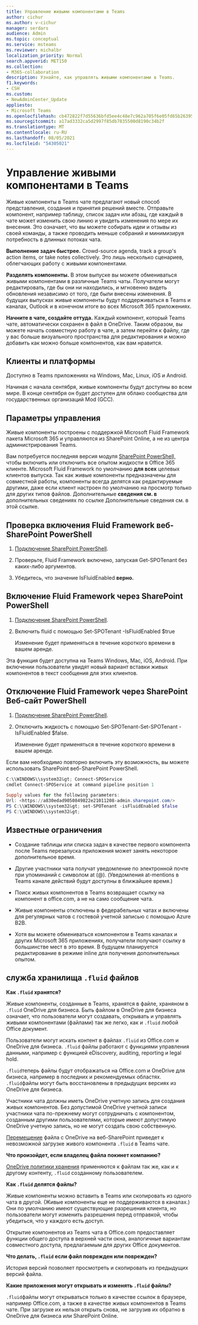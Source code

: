 ```yaml
---
title: Управление живыми компонентами в Teams
author: cichur
ms.author: v-cichur
manager: serdars
audience: Admin
ms.topic: conceptual
ms.service: msteams
ms.reviewer: michalbr
localization_priority: Normal
search.appverid: MET150
ms.collection:
- M365-collaboration
description: Узнайте, как управлять живыми компонентами в Teams.
f1.keywords:
- CSH
ms.custom:
- NewAdminCenter_Update
appliesto:
- Microsoft Teams
ms.openlocfilehash: cb472822f7d55636bfd5ee4c48e7c962a705f6e05fd65b263952895040d69f7c
ms.sourcegitcommit: a17ad3332ca5d2997f85db7835500d8190c34b2f
ms.translationtype: MT
ms.contentlocale: ru-RU
ms.lasthandoff: 08/05/2021
ms.locfileid: "54305021"
---
```

# <a name="manage-live-components-in-teams"></a>Управление живыми компонентами в Teams

Живые компоненты в Teams чате предлагают новый способ представления, создания и принятия решений вместе. Отправьте компонент, например таблицу, список задач или абзац, где каждый в чате может изменить свою линию и увидеть изменения по мере их внесения. Это означает, что вы можете собирать идеи и отзывы из своей команды, а также проводить меньше собраний и минимизируя потребность в длинных потоках чата.

**Выполнение задач быстрее.** Crowd-source agenda, track a group's action items, or take notes collectively. Это лишь несколько сценариев, облегчающих работу с живыми компонентами.

**Разделять компоненты.** В этом выпуске вы можете обмениваться живыми компонентами в различные Teams чаты. Получатели могут редактировать, где бы они ни находились, и мгновенно видеть обновления независимо от того, где были внесены изменения. В будущих выпусках живые компоненты будут поддерживаться в Teams и каналах, Outlook и в конечном итоге во всех Microsoft 365 приложениях.

**Начните в чате, создайте оттуда.** Каждый компонент, который Teams чате, автоматически сохранен в файл в OneDrive. Таким образом, вы можете начать совместную работу в чате, а затем перейти к файлу, где у вас больше визуального пространства для редактирования и можно добавить как можно больше компонентов, как вам нравится.

## <a name="clients-and-platforms"></a>Клиенты и платформы

Доступно в Teams приложениях на Windows, Mac, Linux, iOS и Android.

Начиная с начала сентября, живые компоненты будут доступны во всем мире. В конце сентября он будет доступен для облако сообщества для государственных организаций Mod (GCC).

## <a name="settings-management"></a>Параметры управления

Живые компоненты построены с поддержкой Microsoft Fluid Framework пакета Microsoft 365 и управляются из SharePoint Online, а не из центра администрирования Teams.

Вам потребуется последняя версия модуля [SharePoint PowerShell,](/office365/enterprise/powershell/manage-sharepoint-online-with-office-365-powershell) чтобы включить или отключить все опытом жидкости в Office 365 клиенте. Microsoft Fluid Framework по умолчанию **для всех** целевых клиентов выпуска. Так как живые компоненты предназначены для совместной работы, компоненты всегда делятся как редактируемые другими, даже если клиент настроен по умолчанию на просмотр только для других типов файлов. Дополнительные **сведения см. в** дополнительных сведениях по ссылке Дополнительные сведения см. в этой ссылке.

## <a name="checking-if-the-fluid-framework-is-enabled-through-the-sharepoint-online-powershell-cmdlet"></a>Проверка включения Fluid Framework веб-SharePoint PowerShell

1. [Подключение SharePoint PowerShell](/powershell/sharepoint/sharepoint-online/connect-sharepoint-online?view=sharepoint-ps#to-connect-with-a-user-name-and-password). 

2. Проверьте, Fluid Framework включено, запуская Get-SPOTenant без каких-либо аргументов.

3. Убедитесь, что значение IsFluidEnabled **верно.**

## <a name="enabling-the-fluid-framework-through-the-sharepoint-online-powershell-cmdlet"></a>Включение Fluid Framework через SharePoint PowerShell 

1. [Подключение SharePoint PowerShell](/powershell/sharepoint/sharepoint-online/connect-sharepoint-online?view=sharepoint-ps#to-connect-with-a-user-name-and-password). 

2. Включить fluid с помощью Set-SPOTenant -IsFluidEnabled $true 
   
   Изменение будет применяться в течение короткого времени в вашем аренде. 

Эта функция будет доступна на Teams Windows, Mac, iOS, Android. При включении пользователи увидят новый вариант вставки живых компонентов в текст сообщения для этих клиентов.

## <a name="disabling-fluid-framework-through-sharepoint-online-powershell-cmdlet"></a>Отключение Fluid Framework через SharePoint Веб-сайт PowerShell

1. [Подключение SharePoint PowerShell](/powershell/sharepoint/sharepoint-online/connect-sharepoint-online?view=sharepoint-ps).

2. Отключить жидкость с помощью Set-SPOTenant-Set-SPOTenant -IsFluidEnabled $false. 

   Изменение будет применяться в течение короткого времени в вашем аренде. 

Если вам необходимо повторно включить эту возможность, вы можете использовать SharePoint веб-SharePoint PowerShell.

```powershell
C:\\WINDOWS\\system32&gt; Connect-SPOService
cmdlet Connect-SPOService at command pipeline position 1

Supply values for the following parameters:
Url: <https://a830edad9050849822e21011208-admin.sharepoint.com/>
PS C:\\WINDOWS\\system32&gt; set-SPOTenant -isFluidEnabled $false
PS C:\\WINDOWS\\system32&gt;
```

## <a name="known-limitations"></a>Известные ограничения

- Создание таблицы или списка задач в качестве первого компонента после Teams перезапуска приложения может занять некоторое дополнительное время.

- Другие участники чата получат уведомление по электронной почте при упоминаний с символом at (@). (Уведомления at-mentions в Teams канале действий будут доступны в ближайшее время.)

- Поиск живых компонентов в Teams возвращает ссылку на компонент в office.com, а не на само сообщение чата.

- Живые компоненты отключены в федерабельных чатах и включены для регулярных чатов с гостевой учетной записью с помощью Azure B2B.

- Хотя вы можете обмениваться компонентом в Teams каналах и других Microsoft 365 приложениях, получатели получают ссылку в большинстве мест в это время. В будущем планируется редактирование в режиме inline для получения дополнительных опытом.

## <a name="storage-of-fluid-files"></a>служба хранилища `.fluid` файлов

**Как `.fluid` хранятся?**

Живые компоненты, созданные в Teams, хранятся в файле, храняном в `.fluid` OneDrive для бизнеса. Быть файлом в OneDrive для бизнеса означает, что пользователи могут создавать, открывать и управлять живыми компонентами (файлами) так же легко, как и `.fluid` любой Office документ.

Пользователи могут искать контент в файлах `.fluid` из Office.com и OneDrive для бизнеса.
`.fluid` файлы работают с функциями управления данными, например с функцией eDiscovery, auditing, reporting и legal hold.

`.fluid`теперь файлы будут отображаться на Office.com и OneDrive для бизнеса, например в последних и рекомендуемых областях.
`.fluid`файлы могут быть восстановлены в предыдущих версиях из OneDrive для бизнеса.

Участники чата должны иметь OneDrive учетную запись для создания живых компонентов. Без допустимой OneDrive учетной записи участники чата по-прежнему могут сотрудничать с компонентом, созданным другими пользователями, которые имеют допустимую OneDrive учетную запись, но не могут создать свою собственную.

[Перемещение](https://support.microsoft.com/en-us/office/move-files-and-folders-between-onedrive-and-sharepoint-5916f90d-f58a-4bf9-b135-10853f516d0b) файла с OneDrive на веб-SharePoint приведет к невозможной загрузке живого компонента `.fluid` в Teams чате.

**Что произойдет, если владелец файла покинет компанию?**

[OneDrive политики хранения](/microsoft-365/compliance/retention-policies-sharepoint?view=o365-worldwide#when-a-user-leaves-the-organization) применяются к файлам так же, как и к другому контенту, `.fluid` созданному пользователем.

**Как `.fluid` делятся файлы?**

Живые компоненты можно вставить в Teams или скопировать из одного чата в другой. (Живые компоненты еще не поддерживаются в каналах.) Они по умолчанию имеют существующие разрешения клиента, но пользователи могут изменить разрешения перед отправкой, чтобы убедиться, что у каждого есть доступ.

Открытие компонентов из Teams чата в Office.com предоставляет функции общего доступа в верхней части окна, аналогичные вариантам совместного доступа, предлагаемым для других Office документов.

**Что делать, `.fluid` если файл поврежден или поврежден?**

История версий позволяет просмотреть и скопировать из предыдущих версий файла.

**Какие приложения могут открывать и изменять `.fluid` файлы?**

`.fluid`файлы могут открываться только в качестве ссылок в браузере, например Office.com, а также в качестве живых компонентов в Teams чате. При загрузке их нельзя открыть снова, не загрузив их обратно в OneDrive для бизнеса или SharePoint Online.
